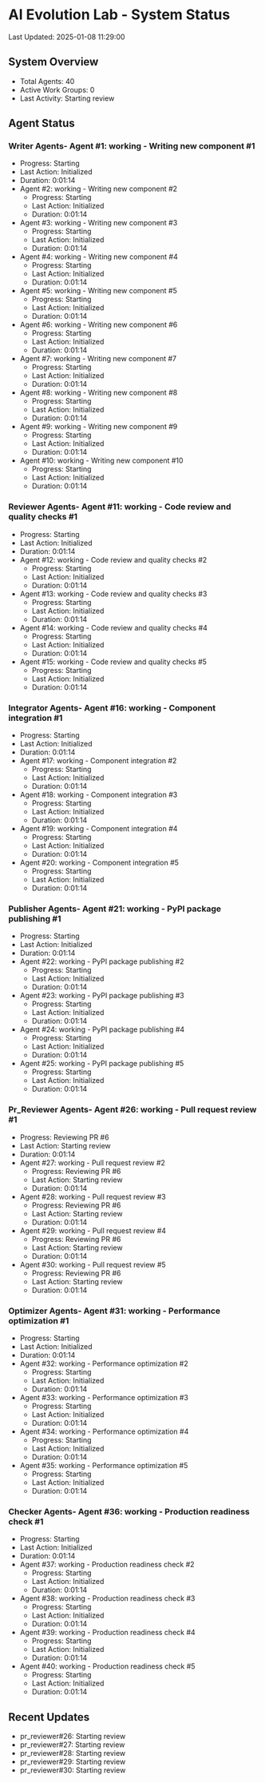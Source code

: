 # AI Evolution Lab - System Status
Last Updated: 2025-01-08 11:29:00

## System Overview
- Total Agents: 40
- Active Work Groups: 0
- Last Activity: Starting review

## Agent Status

### Writer Agents- Agent #1: working - Writing new component #1
  - Progress: Starting
  - Last Action: Initialized
  - Duration: 0:01:14
- Agent #2: working - Writing new component #2
  - Progress: Starting
  - Last Action: Initialized
  - Duration: 0:01:14
- Agent #3: working - Writing new component #3
  - Progress: Starting
  - Last Action: Initialized
  - Duration: 0:01:14
- Agent #4: working - Writing new component #4
  - Progress: Starting
  - Last Action: Initialized
  - Duration: 0:01:14
- Agent #5: working - Writing new component #5
  - Progress: Starting
  - Last Action: Initialized
  - Duration: 0:01:14
- Agent #6: working - Writing new component #6
  - Progress: Starting
  - Last Action: Initialized
  - Duration: 0:01:14
- Agent #7: working - Writing new component #7
  - Progress: Starting
  - Last Action: Initialized
  - Duration: 0:01:14
- Agent #8: working - Writing new component #8
  - Progress: Starting
  - Last Action: Initialized
  - Duration: 0:01:14
- Agent #9: working - Writing new component #9
  - Progress: Starting
  - Last Action: Initialized
  - Duration: 0:01:14
- Agent #10: working - Writing new component #10
  - Progress: Starting
  - Last Action: Initialized
  - Duration: 0:01:14

### Reviewer Agents- Agent #11: working - Code review and quality checks #1
  - Progress: Starting
  - Last Action: Initialized
  - Duration: 0:01:14
- Agent #12: working - Code review and quality checks #2
  - Progress: Starting
  - Last Action: Initialized
  - Duration: 0:01:14
- Agent #13: working - Code review and quality checks #3
  - Progress: Starting
  - Last Action: Initialized
  - Duration: 0:01:14
- Agent #14: working - Code review and quality checks #4
  - Progress: Starting
  - Last Action: Initialized
  - Duration: 0:01:14
- Agent #15: working - Code review and quality checks #5
  - Progress: Starting
  - Last Action: Initialized
  - Duration: 0:01:14

### Integrator Agents- Agent #16: working - Component integration #1
  - Progress: Starting
  - Last Action: Initialized
  - Duration: 0:01:14
- Agent #17: working - Component integration #2
  - Progress: Starting
  - Last Action: Initialized
  - Duration: 0:01:14
- Agent #18: working - Component integration #3
  - Progress: Starting
  - Last Action: Initialized
  - Duration: 0:01:14
- Agent #19: working - Component integration #4
  - Progress: Starting
  - Last Action: Initialized
  - Duration: 0:01:14
- Agent #20: working - Component integration #5
  - Progress: Starting
  - Last Action: Initialized
  - Duration: 0:01:14

### Publisher Agents- Agent #21: working - PyPI package publishing #1
  - Progress: Starting
  - Last Action: Initialized
  - Duration: 0:01:14
- Agent #22: working - PyPI package publishing #2
  - Progress: Starting
  - Last Action: Initialized
  - Duration: 0:01:14
- Agent #23: working - PyPI package publishing #3
  - Progress: Starting
  - Last Action: Initialized
  - Duration: 0:01:14
- Agent #24: working - PyPI package publishing #4
  - Progress: Starting
  - Last Action: Initialized
  - Duration: 0:01:14
- Agent #25: working - PyPI package publishing #5
  - Progress: Starting
  - Last Action: Initialized
  - Duration: 0:01:14

### Pr_Reviewer Agents- Agent #26: working - Pull request review #1
  - Progress: Reviewing PR #6
  - Last Action: Starting review
  - Duration: 0:01:14
- Agent #27: working - Pull request review #2
  - Progress: Reviewing PR #6
  - Last Action: Starting review
  - Duration: 0:01:14
- Agent #28: working - Pull request review #3
  - Progress: Reviewing PR #6
  - Last Action: Starting review
  - Duration: 0:01:14
- Agent #29: working - Pull request review #4
  - Progress: Reviewing PR #6
  - Last Action: Starting review
  - Duration: 0:01:14
- Agent #30: working - Pull request review #5
  - Progress: Reviewing PR #6
  - Last Action: Starting review
  - Duration: 0:01:14

### Optimizer Agents- Agent #31: working - Performance optimization #1
  - Progress: Starting
  - Last Action: Initialized
  - Duration: 0:01:14
- Agent #32: working - Performance optimization #2
  - Progress: Starting
  - Last Action: Initialized
  - Duration: 0:01:14
- Agent #33: working - Performance optimization #3
  - Progress: Starting
  - Last Action: Initialized
  - Duration: 0:01:14
- Agent #34: working - Performance optimization #4
  - Progress: Starting
  - Last Action: Initialized
  - Duration: 0:01:14
- Agent #35: working - Performance optimization #5
  - Progress: Starting
  - Last Action: Initialized
  - Duration: 0:01:14

### Checker Agents- Agent #36: working - Production readiness check #1
  - Progress: Starting
  - Last Action: Initialized
  - Duration: 0:01:14
- Agent #37: working - Production readiness check #2
  - Progress: Starting
  - Last Action: Initialized
  - Duration: 0:01:14
- Agent #38: working - Production readiness check #3
  - Progress: Starting
  - Last Action: Initialized
  - Duration: 0:01:14
- Agent #39: working - Production readiness check #4
  - Progress: Starting
  - Last Action: Initialized
  - Duration: 0:01:14
- Agent #40: working - Production readiness check #5
  - Progress: Starting
  - Last Action: Initialized
  - Duration: 0:01:14


## Recent Updates
- pr_reviewer#26: Starting review
- pr_reviewer#27: Starting review
- pr_reviewer#28: Starting review
- pr_reviewer#29: Starting review
- pr_reviewer#30: Starting review
